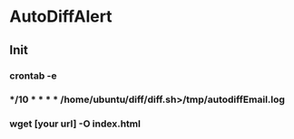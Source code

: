 # AutoDiffAlert
## Init
### crontab -e 
### */10 * * * * /home/ubuntu/diff/diff.sh>/tmp/autodiffEmail.log
### wget [your url] -O index.html
